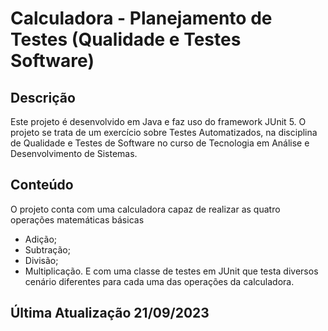 # Calculadora - Planejamento de Testes (Qualidade e Testes Software)
## Descrição
Este projeto é desenvolvido em Java e faz uso do framework JUnit 5. O projeto se trata de um exercício sobre Testes Automatizados, na disciplina de Qualidade e Testes de Software no curso de Tecnologia em Análise e Desenvolvimento de Sistemas.

## Conteúdo
O projeto conta com uma calculadora capaz de realizar as quatro operações matemáticas básicas
- Adição;
- Subtração;
- Divisão;
- Multiplicação.
E com uma classe de testes em JUnit que testa diversos cenário diferentes para cada uma das operações da calculadora.

## Última Atualização 21/09/2023
